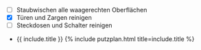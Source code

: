  - [ ] Staubwischen alle waagerechten Oberflächen
 - [x] Türen und Zargen reinigen
 - [ ] Steckdosen und Schalter reinigen
 - {{ include.title }}
 {%  include putzplan.html title=include.title %}

<!--stackedit_data:
eyJoaXN0b3J5IjpbMzUwMzE2NDQzLC0xOTcxMTE2NDgxLDk3ND
M2Njk1Nl19
-->